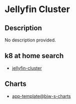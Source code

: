 # Jellyfin Cluster

## Description

No description provided.

## k8 at home search

- [jellyfin-cluster](https://nanne.dev/k8s-at-home-search/#/jellyfin-cluster)

## Charts

- [app-template@bjw-s-charts](https://bjw-s.github.io/helm-charts/)
